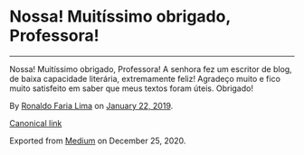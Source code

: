 Nossa! Muitíssimo obrigado, Professora!
=======================================

------------------------------------------------------------------------

Nossa! Muitíssimo obrigado, Professora! A senhora fez um escritor de
blog, de baixa capacidade literária, extremamente feliz! Agradeço muito
e fico muito satisfeito em saber que meus textos foram úteis. Obrigado!

By
<a href="https://medium.com/@ronaldolima" class="p-author h-card">Ronaldo Faria Lima</a>
on [January 22, 2019](https://medium.com/p/57fd9eb5ee6a).

<a href="https://medium.com/@ronaldolima/nossa-muit%C3%ADssimo-obrigado-professora-57fd9eb5ee6a" class="p-canonical">Canonical link</a>

Exported from [Medium](https://medium.com) on December 25, 2020.
